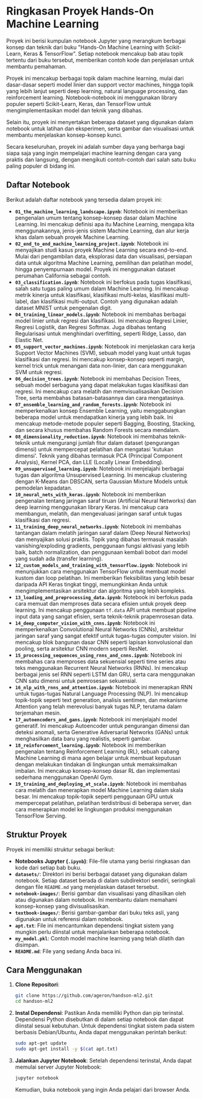 # Ringkasan Proyek Hands-On Machine Learning

Proyek ini berisi kumpulan notebook Jupyter yang merangkum berbagai konsep dan teknik dari buku "Hands-On Machine Learning with Scikit-Learn, Keras & TensorFlow". Setiap notebook mencakup bab atau topik tertentu dari buku tersebut, memberikan contoh kode dan penjelasan untuk membantu pemahaman.

Proyek ini mencakup berbagai topik dalam machine learning, mulai dari dasar-dasar seperti model linier dan support vector machines, hingga topik yang lebih lanjut seperti deep learning, natural language processing, dan reinforcement learning. Notebook-notebook ini menggunakan library populer seperti Scikit-Learn, Keras, dan TensorFlow untuk mengimplementasikan model dan teknik yang dibahas.

Selain itu, proyek ini menyertakan beberapa dataset yang digunakan dalam notebook untuk latihan dan eksperimen, serta gambar dan visualisasi untuk membantu menjelaskan konsep-konsep kunci.

Secara keseluruhan, proyek ini adalah sumber daya yang berharga bagi siapa saja yang ingin mempelajari machine learning dengan cara yang praktis dan langsung, dengan mengikuti contoh-contoh dari salah satu buku paling populer di bidang ini.

## Daftar Notebook

Berikut adalah daftar notebook yang tersedia dalam proyek ini:

*   **`01_the_machine_learning_landscape.ipynb`**: Notebook ini memberikan pengenalan umum tentang konsep-konsep dasar dalam Machine Learning. Ini mencakup definisi apa itu Machine Learning, mengapa kita menggunakannya, jenis-jenis sistem Machine Learning, dan alur kerja khas dalam sebuah proyek Machine Learning.
*   **`02_end_to_end_machine_learning_project.ipynb`**: Notebook ini menyajikan studi kasus proyek Machine Learning secara end-to-end. Mulai dari pengambilan data, eksplorasi data dan visualisasi, persiapan data untuk algoritma Machine Learning, pemilihan dan pelatihan model, hingga penyempurnaan model. Proyek ini menggunakan dataset perumahan California sebagai contoh.
*   **`03_classification.ipynb`**: Notebook ini berfokus pada tugas klasifikasi, salah satu tugas paling umum dalam Machine Learning. Ini mencakup metrik kinerja untuk klasifikasi, klasifikasi multi-kelas, klasifikasi multi-label, dan klasifikasi multi-output. Contoh yang digunakan adalah dataset MNIST untuk pengenalan digit.
*   **`04_training_linear_models.ipynb`**: Notebook ini membahas berbagai model linier untuk regresi dan klasifikasi. Ini mencakup Regresi Linier, Regresi Logistik, dan Regresi Softmax. Juga dibahas tentang Regularisasi untuk menghindari overfitting, seperti Ridge, Lasso, dan Elastic Net.
*   **`05_support_vector_machines.ipynb`**: Notebook ini menjelaskan cara kerja Support Vector Machines (SVM), sebuah model yang kuat untuk tugas klasifikasi dan regresi. Ini mencakup konsep-konsep seperti margin, kernel trick untuk menangani data non-linier, dan cara menggunakan SVM untuk regresi.
*   **`06_decision_trees.ipynb`**: Notebook ini membahas Decision Trees, sebuah model serbaguna yang dapat melakukan tugas klasifikasi dan regresi. Ini mencakup cara melatih dan memvisualisasikan Decision Tree, serta membahas batasan-batasannya dan cara mengatasinya.
*   **`07_ensemble_learning_and_random_forests.ipynb`**: Notebook ini memperkenalkan konsep Ensemble Learning, yaitu menggabungkan beberapa model untuk mendapatkan kinerja yang lebih baik. Ini mencakup metode-metode populer seperti Bagging, Boosting, Stacking, dan secara khusus membahas Random Forests secara mendalam.
*   **`08_dimensionality_reduction.ipynb`**: Notebook ini membahas teknik-teknik untuk mengurangi jumlah fitur dalam dataset (pengurangan dimensi) untuk mempercepat pelatihan dan mengatasi 'kutukan dimensi'. Teknik yang dibahas termasuk PCA (Principal Component Analysis), Kernel PCA, dan LLE (Locally Linear Embedding).
*   **`09_unsupervised_learning.ipynb`**: Notebook ini menjelajahi berbagai tugas dan algoritma Unsupervised Learning. Ini mencakup clustering dengan K-Means dan DBSCAN, serta Gaussian Mixture Models untuk pemodelan kepadatan.
*   **`10_neural_nets_with_keras.ipynb`**: Notebook ini memberikan pengenalan tentang jaringan saraf tiruan (Artificial Neural Networks) dan deep learning menggunakan library Keras. Ini mencakup cara membangun, melatih, dan mengevaluasi jaringan saraf untuk tugas klasifikasi dan regresi.
*   **`11_training_deep_neural_networks.ipynb`**: Notebook ini membahas tantangan dalam melatih jaringan saraf dalam (Deep Neural Networks) dan menyajikan solusi praktis. Topik yang dibahas termasuk masalah vanishing/exploding gradients, penggunaan fungsi aktivasi yang lebih baik, batch normalization, dan penggunaan kembali bobot dari model yang sudah ada (transfer learning).
*   **`12_custom_models_and_training_with_tensorflow.ipynb`**: Notebook ini menunjukkan cara menggunakan TensorFlow untuk membuat model kustom dan loop pelatihan. Ini memberikan fleksibilitas yang lebih besar daripada API Keras tingkat tinggi, memungkinkan Anda untuk mengimplementasikan arsitektur dan algoritma yang lebih kompleks.
*   **`13_loading_and_preprocessing_data.ipynb`**: Notebook ini berfokus pada cara memuat dan memproses data secara efisien untuk proyek deep learning. Ini mencakup penggunaan `tf.data` API untuk membuat pipeline input data yang sangat efisien, serta teknik-teknik prapemrosesan data.
*   **`14_deep_computer_vision_with_cnns.ipynb`**: Notebook ini memperkenalkan Convolutional Neural Networks (CNNs), arsitektur jaringan saraf yang sangat efektif untuk tugas-tugas computer vision. Ini mencakup blok bangunan dasar CNN seperti lapisan konvolusional dan pooling, serta arsitektur CNN modern seperti ResNet.
*   **`15_processing_sequences_using_rnns_and_cnns.ipynb`**: Notebook ini membahas cara memproses data sekuensial seperti time series atau teks menggunakan Recurrent Neural Networks (RNNs). Ini mencakup berbagai jenis sel RNN seperti LSTM dan GRU, serta cara menggunakan CNN satu dimensi untuk pemrosesan sekuensial.
*   **`16_nlp_with_rnns_and_attention.ipynb`**: Notebook ini menerapkan RNN untuk tugas-tugas Natural Language Processing (NLP). Ini mencakup topik-topik seperti text generation, analisis sentimen, dan mekanisme Attention yang telah merevolusi banyak tugas NLP, terutama dalam terjemahan mesin.
*   **`17_autoencoders_and_gans.ipynb`**: Notebook ini menjelajahi model generatif. Ini mencakup Autoencoder untuk pengurangan dimensi dan deteksi anomali, serta Generative Adversarial Networks (GANs) untuk menghasilkan data baru yang realistis, seperti gambar.
*   **`18_reinforcement_learning.ipynb`**: Notebook ini memberikan pengenalan tentang Reinforcement Learning (RL), sebuah cabang Machine Learning di mana agen belajar untuk membuat keputusan dengan melakukan tindakan di lingkungan untuk memaksimalkan imbalan. Ini mencakup konsep-konsep dasar RL dan implementasi sederhana menggunakan OpenAI Gym.
*   **`19_training_and_deploying_at_scale.ipynb`**: Notebook ini membahas cara melatih dan menerapkan model Machine Learning dalam skala besar. Ini mencakup topik-topik seperti penggunaan GPU untuk mempercepat pelatihan, pelatihan terdistribusi di beberapa server, dan cara menerapkan model ke lingkungan produksi menggunakan TensorFlow Serving.

## Struktur Proyek

Proyek ini memiliki struktur sebagai berikut:

*   **Notebooks Jupyter (`.ipynb`)**: File-file utama yang berisi ringkasan dan kode dari setiap bab buku.
*   **`datasets/`**: Direktori ini berisi berbagai dataset yang digunakan dalam notebook. Setiap dataset berada di dalam subdirektori sendiri, seringkali dengan file `README.md` yang menjelaskan dataset tersebut.
*   **`notebook-images/`**: Berisi gambar dan visualisasi yang dihasilkan oleh atau digunakan dalam notebook. Ini membantu dalam memahami konsep-konsep yang divisualisasikan.
*   **`textbook-images/`**: Berisi gambar-gambar dari buku teks asli, yang digunakan untuk referensi dalam notebook.
*   **`apt.txt`**: File ini mencantumkan dependensi tingkat sistem yang mungkin perlu diinstal untuk menjalankan beberapa notebook.
*   **`my_model.pkl`**: Contoh model machine learning yang telah dilatih dan disimpan.
*   **`README.md`**: File yang sedang Anda baca ini.

## Cara Menggunakan

1.  **Clone Repositori**:
    ```bash
    git clone https://github.com/ageron/handson-ml2.git
    cd handson-ml2
    ```

2.  **Instal Dependensi**:
    Pastikan Anda memiliki Python dan pip terinstal. Dependensi Python disebutkan di dalam setiap notebook dan dapat diinstal sesuai kebutuhan. Untuk dependensi tingkat sistem pada sistem berbasis Debian/Ubuntu, Anda dapat menggunakan perintah berikut:
    ```bash
    sudo apt-get update
    sudo apt-get install -y $(cat apt.txt)
    ```

3.  **Jalankan Jupyter Notebook**:
    Setelah dependensi terinstal, Anda dapat memulai server Jupyter Notebook:
    ```bash
    jupyter notebook
    ```
    Kemudian, buka notebook yang ingin Anda pelajari dari browser Anda.


